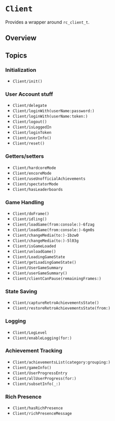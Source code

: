 # ``Client``

Provides a wrapper around `rc_client_t`.

## Overview



## Topics

### Initialization

- ``Client/init()``

### User Account stuff
- ``Client/delegate``
- ``Client/loginWith(userName:password:)``
- ``Client/loginWith(userName:token:)``
- ``Client/logout()``
- ``Client/isLoggedIn``
- ``Client/loginToken``
- ``Client/userInfo()``
- ``Client/reset()``

### Getters/setters
- ``Client/hardcoreMode``
- ``Client/encoreMode``
- ``Client/useUnofficialAchievements``
- ``Client/spectatorMode``
- ``Client/hasLeaderboards``

### Game Handling
- ``Client/doFrame()``
- ``Client/idling()``
- ``Client/loadGame(from:console:)-6fzag``
- ``Client/loadGame(from:console:)-6gm0s``
- ``Client/changeMedia(to:)-1bzw0``
- ``Client/changeMedia(to:)-5l03g``
- ``Client/isGameLoaded``
- ``Client/unloadGame()``
- ``Client/LoadingGameState``
- ``Client/getLoadingGameState()``
- ``Client/UserGameSummary``
- ``Client/userGameSummary()``
- ``Client/clientCanPause(remainingFrames:)``

### State Saving
- ``Client/captureRetroAchievementsState()``
- ``Client/restoreRetroAchievementsState(from:)``

### Logging
- ``Client/LogLevel``
- ``Client/enableLogging(for:)``

### Achievement Tracking
- ``Client/achievementsList(category:grouping:)``
- ``Client/gameInfo()``
- ``Client/UserProgressEntry``
- ``Client/allUserProgress(for:)``
- ``Client/subsetInfo(_:)``

### Rich Presence
- ``Client/hasRichPresence``
- ``Client/richPresenceMessage``
